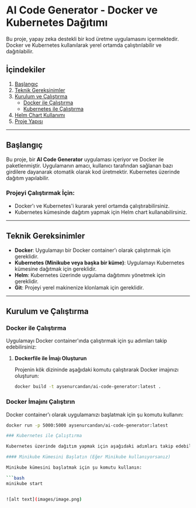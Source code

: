 # AI Code Generator - Docker ve Kubernetes Dağıtımı

Bu proje, yapay zeka destekli bir kod üretme uygulamasını içermektedir. Docker ve Kubernetes kullanılarak yerel ortamda çalıştırılabilir ve dağıtılabilir.

## İçindekiler

1. [Başlangıç](#başlangıç)
2. [Teknik Gereksinimler](#teknik-gereksinimler)
3. [Kurulum ve Çalıştırma](#kurulum-ve-çalıştırma)
    - [Docker ile Çalıştırma](#docker-ile-çalıştırma)
    - [Kubernetes ile Çalıştırma](#kubernetes-ile-çalıştırma)
4. [Helm Chart Kullanımı](#helm-chart-kullanımı)
5. [Proje Yapısı](#proje-yapısı)

---

## Başlangıç

Bu proje, bir **AI Code Generator** uygulaması içeriyor ve Docker ile paketlenmiştir. Uygulamanın amacı, kullanıcı tarafından sağlanan bazı girdilere dayanarak otomatik olarak kod üretmektir. Kubernetes üzerinde dağıtım yapılabilir.

### Projeyi Çalıştırmak İçin:

- Docker'ı ve Kubernetes'i kurarak yerel ortamda çalıştırabilirsiniz.
- Kubernetes kümesinde dağıtım yapmak için Helm chart kullanabilirsiniz.

---

## Teknik Gereksinimler

- **Docker**: Uygulamayı bir Docker container'ı olarak çalıştırmak için gereklidir.
- **Kubernetes (Minikube veya başka bir küme)**: Uygulamayı Kubernetes kümesine dağıtmak için gereklidir.
- **Helm**: Kubernetes üzerinde uygulama dağıtımını yönetmek için gereklidir.
- **Git**: Projeyi yerel makinenize klonlamak için gereklidir.

---

## Kurulum ve Çalıştırma

### Docker ile Çalıştırma

Uygulamayı Docker container'ında çalıştırmak için şu adımları takip edebilirsiniz:

1. **Dockerfile ile İmajı Oluşturun**

   Projenin kök dizininde aşağıdaki komutu çalıştırarak Docker imajınızı oluşturun:
   
   ```bash
   docker build -t aysenurcandan/ai-code-generator:latest .

### Docker İmajını Çalıştırın

Docker container'ı olarak uygulamanızı başlatmak için şu komutu kullanın:

```bash
docker run -p 5000:5000 aysenurcandan/ai-code-generator:latest

### Kubernetes ile Çalıştırma

Kubernetes üzerinde dağıtım yapmak için aşağıdaki adımları takip edebilirsiniz:

#### Minikube Kümesini Başlatın (Eğer Minikube kullanıyorsanız)

Minikube kümesini başlatmak için şu komutu kullanın:

```bash
minikube start


![alt text](images/image.png)